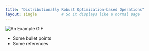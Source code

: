 ```yaml
---
title: "Distributionally Robust Optimization-based Operations"
layout: single           # So it displays like a normal page
---
```

![An Example GIF](/assets/images/Project_01_CPO_Fig01_Title.gif)

- Some bullet points
- Some references
